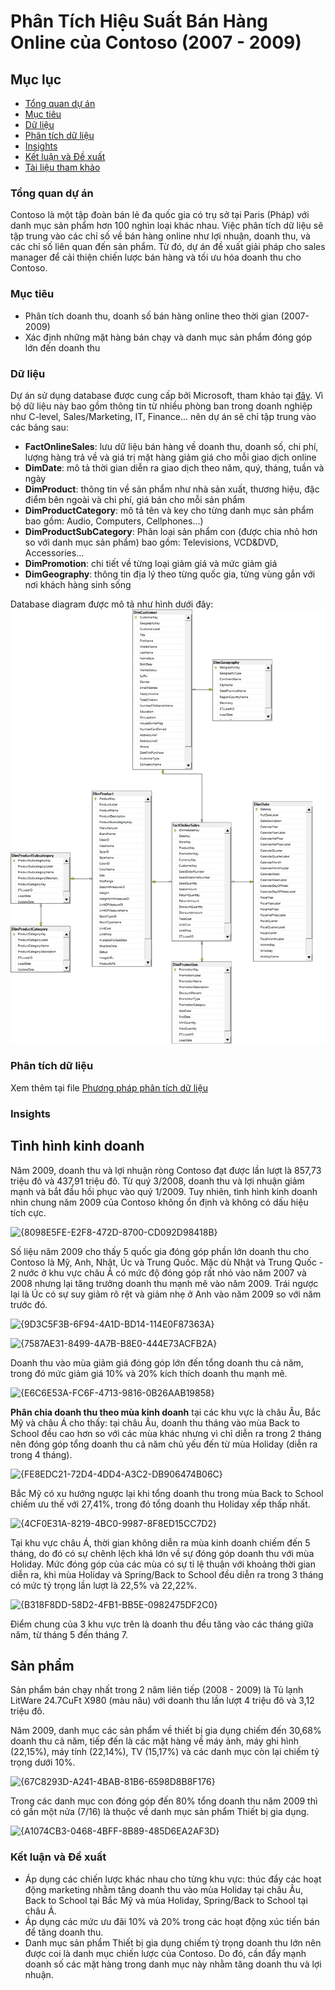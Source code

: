 # Phân Tích Hiệu Suất Bán Hàng Online của Contoso (2007 - 2009)

## Mục lục

- [Tổng quan dự án](#tổng-quan-dự-án)
- [Mục tiêu](#mục-tiêu)
- [Dữ liệu](#dữ-liệu)
- [Phân tích dữ liệu](#phân-tích-dữ-liệu)
- [Insights](#insights)
- [Kết luận và Đề xuất](#kết-luận-và-đề-xuất)
- [Tài liệu tham khảo](#tài-liệu-tham-khảo)

### Tổng quan dự án

Contoso là một tập đoàn bán lẻ đa quốc gia có trụ sở tại Paris (Pháp) với danh mục sản phẩm hơn 100 nghìn loại khác nhau. Việc phân tích dữ liệu sẽ tập trung vào các chỉ số về bán hàng online như lợi nhuận, doanh thu, và các chỉ số liên quan đến sản phẩm. Từ đó, dự án đề xuất giải pháp cho sales manager để cải thiện chiến lược bán hàng và tối ưu hóa doanh thu cho Contoso.

### Mục tiêu

- Phân tích doanh thu, doanh số bán hàng online theo thời gian (2007-2009)
- Xác định những mặt hàng bán chạy và danh mục sản phẩm đóng góp lớn đến doanh thu

### Dữ liệu

Dự án sử dụng database được cung cấp bởi Microsoft, tham khảo tại [đây](https://www.microsoft.com/en-us/download/details.aspx?id=18279). Vì bộ dữ liệu này bao gồm thông tin từ nhiều phòng ban trong doanh nghiệp như C-level, Sales/Marketing, IT, Finance... nên dự án sẽ chỉ tập trung vào các bảng sau:

- **FactOnlineSales**: lưu dữ liệu bán hàng về doanh thu, doanh số, chi phí, lượng hàng trả về và giá trị mặt hàng giảm giá cho mỗi giao dịch online
- **DimDate**: mô tả thời gian diễn ra giao dịch theo năm, quý, tháng, tuần và ngày
- **DimProduct**: thông tin về sản phẩm như nhà sản xuất, thương hiệu, đặc điểm bên ngoài và chi phí, giá bán cho mỗi sản phẩm
- **DimProductCategory**: mô tả tên và key cho từng danh mục sản phẩm bao gồm: Audio, Computers, Cellphones...)
- **DimProductSubCategory**: Phân loại sản phẩm con (được chia nhỏ hơn so với danh mục sản phẩm) bao gồm: Televisions, VCD&DVD, Accessories...
- **DimPromotion**: chi tiết về từng loại giảm giá và mức giảm giá
- **DimGeography**: thông tin địa lý theo từng quốc gia, từng vùng gắn với nơi khách hàng sinh sống

Database diagram được mô tả như hình dưới đây:
![](https://github.com/Toridotoji/Project-1/blob/main/database%20diagram.png?raw=true)

### Phân tích dữ liệu
Xem thêm tại file [Phương pháp phân tích dữ liệu](https://github.com/Toridotoji/Project-1/blob/bb46d5e1fc9250ce68c0dcb509ce43bd0805d4a6/ph%C6%B0%C6%A1ng%20ph%C3%A1p%20ph%C3%A2n%20t%C3%ADch%20d%E1%BB%AF%20li%E1%BB%87u.md)

### Insights

## Tình hình kinh doanh
Năm 2009, doanh thu và lợi nhuận ròng Contoso đạt được lần lượt là 857,73 triệu đô và 437,91 triệu đô. Từ quý 3/2008, doanh thu và lợi nhuận giảm mạnh và bắt đầu hồi phục vào quý 1/2009. Tuy nhiên, tình hình kinh doanh nhìn chung năm 2009 của Contoso không ổn định và không có dấu hiệu tích cực.

![{8098E5FE-E2F8-472D-8700-CD092D98418B}](https://github.com/user-attachments/assets/1dc7d28d-0c14-4766-9afd-63d21da5dfdb)

Số liệu năm 2009 cho thấy 5 quốc gia đóng góp phần lớn doanh thu cho Contoso là Mỹ, Anh, Nhật, Úc và Trung Quốc. Mặc dù Nhật và Trung Quốc - 2 nước ở khu vực châu Á có mức độ đóng góp rất nhỏ vào năm 2007 và 2008 nhưng lại tăng trưởng doanh thu mạnh mẽ vào năm 2009. Trái ngược lại là Úc có sự suy giảm rõ rệt và giảm nhẹ ở Anh vào năm 2009 so với năm trước đó.

![{9D3C5F3B-6F94-4A1D-BD14-114E0F87363A}](https://github.com/user-attachments/assets/2a857f71-399e-4c0d-be4e-4495ffed1351)

![{7587AE31-8499-4A7B-B8E0-444E73ACFB2A}](https://github.com/user-attachments/assets/ef19312f-6d1e-4115-bdb7-37ce0cb497e3)

Doanh thu vào mùa giảm giá đóng góp lớn đến tổng doanh thu cả năm, trong đó mức giảm giá 10% và 20% kích thích doanh thu mạnh mẽ.

![{E6C6E53A-FC6F-4713-9816-0B26AAB19858}](https://github.com/user-attachments/assets/677fe477-1d6a-48ba-87ae-5894e3452cb1)

**Phân chia doanh thu theo mùa kinh doanh** tại các khu vực là châu Âu, Bắc Mỹ và châu Á cho thấy: tại châu Âu, doanh thu tháng vào mùa Back to School đều cao hơn so với các mùa khác nhưng vì chỉ diễn ra trong 2 tháng nên đóng góp tổng doanh thu cả năm chủ yếu đến từ mùa Holiday (diễn ra trong 4 tháng).

![{FE8EDC21-72D4-4DD4-A3C2-DB906474B06C}](https://github.com/user-attachments/assets/6caf4a38-d287-4265-beaa-0a2120108079)


Bắc Mỹ có xu hướng ngược lại khi tổng doanh thu trong mùa Back to School chiếm ưu thế với 27,41%, trong đó tổng doanh thu Holiday xếp thấp nhất.

![{4CF0E31A-8219-4BC0-9987-8F8ED15CC7D2}](https://github.com/user-attachments/assets/49a51c4e-5926-4bc4-a793-a8c3dbe8c595)

Tại khu vực châu Á, thời gian không diễn ra mùa kinh doanh chiếm đến 5 tháng, do đó có sự chênh lệch khá lớn về sự đóng góp doanh thu với mùa Holiday. Mức đóng góp của các mùa có sự tỉ lệ thuận với khoảng thời gian diễn ra, khi mùa Holiday và Spring/Back to School đều diễn ra trong 3 tháng có mức tỷ trọng lần lượt là 22,5% và 22,22%.

![{B318F8DD-58D2-4FB1-BB5E-0982475DF2C0}](https://github.com/user-attachments/assets/44dd46a5-bf2b-4294-882a-9ee189294f01)

Điểm chung của 3 khu vực trên là doanh thu đều tăng vào các tháng giữa năm, từ tháng 5 đến tháng 7.


## Sản phẩm

Sản phẩm bán chạy nhất trong 2 năm liên tiếp (2008 - 2009) là Tủ lạnh LitWare 24.7CuFt X980 (màu nâu) với doanh thu lần lượt 4 triệu đô và 3,12 triệu đô.

Năm 2009, danh mục các sản phẩm về thiết bị gia dụng chiếm đến 30,68% doanh thu cả năm, tiếp đến là các mặt hàng về máy ảnh, máy ghi hình (22,15%), máy tính (22,14%), TV (15,17%) và các danh mục còn lại chiếm tỷ trọng dưới 10%.

![{67C8293D-A241-4BAB-81B6-6598D8B8F176}](https://github.com/user-attachments/assets/2dbb0ec1-c927-4676-8565-1e699026a149)

Trong các danh mục con đóng góp đến 80% tổng doanh thu năm 2009 thì có gần một nửa (7/16) là thuộc về danh mục sản phẩm Thiết bị gia dụng.

![{A1074CB3-0468-4BFF-8B89-485D6EA2AF3D}](https://github.com/user-attachments/assets/83ba22d2-8ee8-483d-9d62-0ff3f42c7122)

### Kết luận và Đề xuất

- Áp dụng các chiến lược khác nhau cho từng khu vực: thúc đẩy các hoạt động marketing nhằm tăng doanh thu vào mùa Holiday tại châu Âu, Back to School tại Bắc Mỹ và mùa Holiday, Spring/Back to School tại châu Á.
- Áp dụng các mức ưu đãi 10% và 20% trong các hoạt động xúc tiến bán để tăng doanh thu.
- Danh mục sản phẩm Thiết bị gia dụng chiếm tỷ trọng doanh thu lớn nên được coi là danh mục chiến lược của Contoso. Do đó, cần đẩy mạnh doanh số các mặt hàng trong danh mục này nhằm tăng doanh thu và lợi nhuận.
